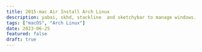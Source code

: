 ```yaml
---
title: 2015-mac Air Install Arch Linux
description: yabai, skhd, stackline  and sketchybar to manage windows.
tags: ["macOS", "Arch Linux"]
date: 2023-06-25
featured: false
draft: true
---
```

